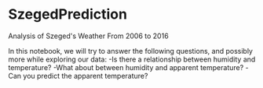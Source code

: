 # SzegedPrediction
Analysis of Szeged's Weather From 2006 to 2016

In this notebook, we will try to answer the following questions, and possibly more while exploring our data:
-Is there a relationship between humidity and temperature?
-What about between humidity and apparent temperature?
-Can you predict the apparent temperature?
